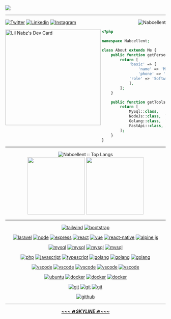 <img src="https://github.com/Nabcellent/Nabcellent/blob/main/greetings.svg"/>
<hr>

<img align="right" src="https://komarev.com/ghpvc/?username=nabcellent" alt="Nabcellent" />

[![Twitter](https://img.shields.io/badge/-Twitter-222222?style=flat-square&logo=twitter&link=https://twitter.com/ScientificGhosh/)](https://twitter.com/nabcellent/)
[![Linkedin](https://img.shields.io/badge/-LinkedIn-222222?style=flat-square&logo=Linkedin&link=https://www.linkedin.com/in/sudiptoghosh99/)](https://www.linkedin.com/in/nabcellent/)
[![Instagram](https://img.shields.io/badge/-Instagram-222222?style=flat-square&logo=instagram&link=https://www.linkedin.com/in/sudiptoghosh99/)](https://www.instagram.com/re.d_beard/)

<div align="left">
	<a href="https://app.daily.dev/lil_nabz"><img align="left" src="https://github.com/Nabcellent/Nabcellent/blob/main/devcard.svg" width="300" alt="Lil Nabz's Dev Card"/></a>

```php
<?php

namespace Nabcellent;

class About extends Me {
    public function getPersonal(): array {
        return [
            'basic' => [
                'name' => 'Michael Nabangi',
                'phone' => '+254-110039317',
            'role' => 'Software Engineer.'
            ],
        ];
    }

    public function getTools(): array {
        return [
            MySql::class,   Firebase::class,    Laravel::class,
            NodeJs::class,  TypeScript::class,  React::class,  
            Golang::class,  Vue::class,         ReactNative::class,
            FastApi::class, AlpineJs::class,    Tailwind::class
        ];
    }
}
```

</div>

<hr>

<div align="center">
<img src="https://github-readme-stats.vercel.app/api/top-langs/?username=nabcellent&langs_count=8&layout=compact&theme=yeblu&hide_border=true" alt="Nabcellent :: Top Langs" />

[comment]: <> (<img height="150em" src="https://github-readme-stats.vercel.app/api/pin/?username=nabcellent&repo=laravel-kyanda&theme=radical" alt="Nabcellent :: Trending Repo" />)
</div>

<div align="center">
  <img height="180em" src="https://github-readme-streak-stats.herokuapp.com/?user=nabcellent&theme=yeblu&hide_border=true"  alt=""/>
  <img height="180em" src="https://github-readme-stats.vercel.app/api?username=nabcellent&show_icons=true&cache_seconds=86400&theme=yeblu&hide_border=true" alt=""/> 
</div>

<hr>
<p align="center">
<a href="https://tailwindcss.com"><img src="https://img.shields.io/badge/Tailwind-38BDF8.svg?style=flat-square&logo=tailwindcss&logoColor=38BDF8&labelColor=0D1117" alt="tailwind"></a>
<a href="https://getbootstrap.com/"><img src="https://img.shields.io/badge/Bootstrap-7C6DFA.svg?style=flat-square&logo=bootstrap&logoColor=7C6DFA&labelColor=0D1117" alt="bootstrap"></a>
</p>
<p align="center">
<a href="https://laravel.com"><img src="https://img.shields.io/badge/Laravel-F24423.svg?style=flat-square&logo=laravel&logoColor=F24423&labelColor=0D1117" alt="laravel"></a>
<a href="https://nodejs.org/en"><img src="https://img.shields.io/badge/NodeJs-43853D.svg?style=flat-square&logo=nodedotjs&logoColor=43853D&labelColor=0D1117" alt="node"></a>
<a href="https://expressjs.com"><img src="https://img.shields.io/badge/ExpressJs-72BEFC.svg?style=flat-square&logo=express&logoColor=72BEFC&labelColor=0D1117" alt="express"></a>
<a href="https://reactjs.org"><img src="https://img.shields.io/badge/ReactJs-61DAFB.svg?style=flat-square&logo=react&logoColor=61DAFB&labelColor=0D1117" alt="react"></a>
<a href="https://vuejs.org"><img src="https://img.shields.io/badge/Vue.Js-33A06F.svg?style=flat-square&logo=vue.js&logoColor=33A06F&labelColor=0D1117" alt="vue"></a>
<a href="https://reactnative.dev"><img src="https://img.shields.io/badge/React_Native-61DAFB.svg?style=flat-square&logo=react&logoColor=61DAFB&labelColor=0D1117" alt="react-native"></a>
<a href="https://alpinejs.dev"><img src="https://img.shields.io/badge/Alpine.js-77C1D2.svg?style=flat-square&logo=alpine.js&logoColor=61DAFB&labelColor=0D1117" alt="alpine js"></a>
</p>

<p align="center">
<a href="https://www.mysql.com/"><img src="https://img.shields.io/badge/MySQL-3aabe8.svg?style=flat-square&logo=mysql&logoColor=3aabe8&labelColor=0D1117" alt="mysql"></a>
<a href="https://www.mongodb.com/"><img src="https://img.shields.io/badge/Mongo_DB-26624A.svg?style=flat-square&logo=mongodb&logoColor=26624A&labelColor=0D1117" alt="mysql"></a>
<a href="https://www.sqlite.org/"><img src="https://img.shields.io/badge/SQLite-3aabe8.svg?style=flat-square&logo=sqlite&logoColor=3aabe8&labelColor=0D1117" alt="mysql"></a>
<a href="https://firebase.google.com/"><img src="https://img.shields.io/badge/Firebase-F8972D.svg?style=flat-square&logo=firebase&logoColor=F8972D&labelColor=0D1117" alt="mysql"></a>
</p>

<p align="center">
<a href="https://www.php.net"><img src="https://img.shields.io/badge/PHP-6566ba.svg?style=flat-square&logo=php&logoColor=6566ba&labelColor=0D1117" alt="php"></a>
<a href="https://developer.mozilla.org/en-US/docs/Web/JavaScript"><img src="https://img.shields.io/badge/JS-f5f542.svg?style=flat-square&logo=javascript&logoColor=f5f542&labelColor=0D1117" alt="javascript"></a>
<a href="https://www.typescriptlang.org"><img src="https://img.shields.io/badge/TS-3178C6.svg?style=flat-square&logo=typescript&logoColor=3178C6&labelColor=0D1117" alt="typescript"></a>
<a href="https://www.python.org"><img src="https://img.shields.io/badge/Python-2C5B84.svg?style=flat-square&logo=python&logoColor=2C5B84&labelColor=0D1117" alt="golang"></a>
<a href="https://go.dev"><img src="https://img.shields.io/badge/Golang-1E7D9C.svg?style=flat-square&logo=go&logoColor=1E7D9C&labelColor=0D1117" alt="golang"></a>
<a href="https://www.java.com/en"><img src="https://img.shields.io/badge/Java-3A5C68.svg?style=flat-square&logo=oracle&logoColor=3A5C68&labelColor=0D1117" alt="golang"></a>
</p>

<p align="center">
<a href="https://www.jetbrains.com/webstorm"><img src="https://img.shields.io/badge/WebStorm-green.svg?style=flat-square&logo=webstorm&labelColor=0D1117&logoColor=green" alt="vscode"></a>
<a href="https://www.jetbrains.com/phpstorm"><img src="https://img.shields.io/badge/PhpStorm-C470F1.svg?style=flat-square&logo=phpstorm&labelColor=0D1117&logoColor=purple" alt="vscode"></a>
<a href="https://www.jetbrains.com/pycharm"><img src="https://img.shields.io/badge/PyCharm-B9EC5B.svg?style=flat-square&logo=pycharm&labelColor=0D1117&logoColor=B9EC5B" alt="vscode"></a>
<a href="https://www.jetbrains.com/go"><img src="https://img.shields.io/badge/GoLand-3BEA62.svg?style=flat-square&logo=goland&labelColor=0D1117&logoColor=3BEA62" alt="vscode"></a>
<a href="https://code.visualstudio.com"><img src="https://img.shields.io/badge/VS_Code-blue.svg?style=flat-square&logo=visual-studio-code&labelColor=0D1117&logoColor=blue" alt="vscode"></a>
</p>

<p align="center">
<a href="https://ubuntu.com"><img src="https://img.shields.io/badge/Ubuntu-f7873b.svg?style=flat-square&logo=ubuntu&labelColor=0D1117&logoColor=f7873b" alt="ubuntu"></a>
<a href="https://www.docker.com"><img src="https://img.shields.io/badge/Docker-2496ED.svg?style=flat-square&logo=docker&labelColor=0D1117&logoColor=2496ED" alt="docker"></a>
<a href="https://console.cloud.google.com"><img src="https://img.shields.io/badge/GCP-FBBD33.svg?style=flat-square&logo=googlecloud&labelColor=0D1117&logoColor=4EA853" alt="docker"></a>
<a href="https://kubernetes.io"><img src="https://img.shields.io/badge/Kubernetes-316CE6.svg?style=flat-square&logo=kubernetes&labelColor=0D1117&logoColor=316CE6" alt="docker"></a>
</p>

<p align="center">
<a href="https://yarnpkg.com"><img src="https://img.shields.io/badge/Yarn-2C8EBB.svg?style=flat-square&logo=yarn&logoColor=2C8EBB&labelColor=0D1117" alt="git"></a>
<a href="https://www.npmjs.com"><img src="https://img.shields.io/badge/NPM-CB3A37.svg?style=flat-square&logo=npm&logoColor=2C8EBB&labelColor=0D1117" alt="git"></a>
<a href="https://getcomposer.org"><img src="https://img.shields.io/badge/Composer-204599.svg?style=flat-square&logo=composer&logoColor=2C8EBB&labelColor=0D1117" alt="git"></a>
</p>

<p align="center">
<a href="https://github.com"><img src="https://img.shields.io/badge/github-black.svg?style=flat-square&logo=github&logoColor=white&labelColor=0D1117" alt="github"></a>
</p>

<hr>

<p align="center">
    <strong>
        <a href="https://skyline.github.com/Nabcellent/2021"><i>~~~ 🔥 SKYLINE 🔥 ~~~</i></a>
    </strong>
</p>

<!---
//  DONT DELETE THESE FOR FUTURE USE

<p align="center">
  <img src="https://github.com/thompsonemerson/thompsonemerson/raw/master/cover-thompson.png" />
</p>

Awesome Profile templates - https://github.com/kautukkundan/Awesome-Profile-README-templates

Nabcellent/Nabcellent is a ✨ special ✨ repository because its `README.md` (this file) appears on your GitHub profile.
You can click the Preview link to take a look at your changes.
--->
